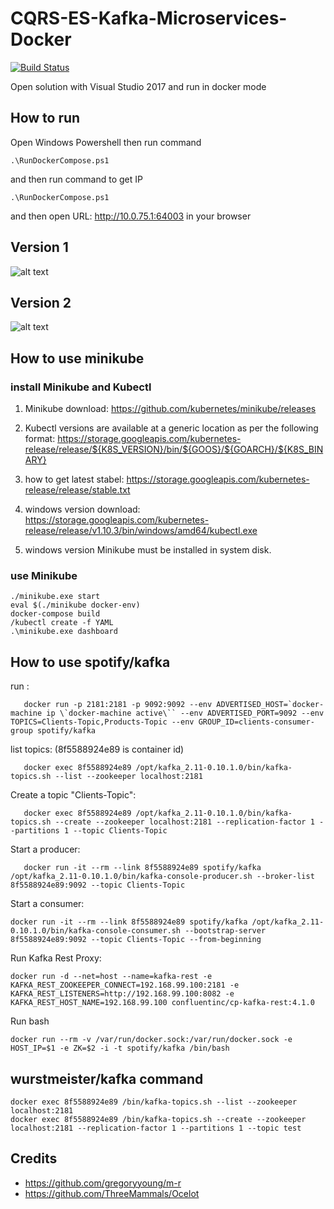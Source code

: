 # CQRS-ES-Kafka-Microservices-Docker

[![Build Status](https://dev.azure.com/wangbing1688/CQRS-ES-Microservices/_apis/build/status/sydney900.CQRS-ES-Microservices?branchName=master)](https://dev.azure.com/wangbing1688/CQRS-ES-Microservices/_build/latest?definitionId=2?branchName=master)

Open solution with Visual Studio 2017 and run in docker mode

## How to run
Open Windows Powershell then run command
```
.\RunDockerCompose.ps1
```
and then run command to get IP
```
.\RunDockerCompose.ps1
```
and then open URL: http://10.0.75.1:64003 in your browser

## Version 1
![alt text](https://github.com/sydney900/CQRS-RS-Microservices/blob/master/Version1.png "Version 1 Chart")

## Version 2
![alt text](https://github.com/sydney900/CQRS-RS-Microservices/blob/master/Version2.png "Version 2 Chart")


## How to use minikube
### install Minikube and Kubectl
1. Minikube download: https://github.com/kubernetes/minikube/releases

2. Kubectl versions are available at a generic location as per the following format: https://storage.googleapis.com/kubernetes-release/release/${K8S_VERSION}/bin/${GOOS}/${GOARCH}/${K8S_BINARY}

3. how to get latest stabel: 
https://storage.googleapis.com/kubernetes-release/release/stable.txt

4. windows version download: https://storage.googleapis.com/kubernetes-release/release/v1.10.3/bin/windows/amd64/kubectl.exe

5. windows version Minikube must be installed in system disk. 

### use Minikube
```
./minikube.exe start
eval $(./minikube docker-env)
docker-compose build
/kubectl create -f YAML
.\minikube.exe dashboard
```

## How to use spotify/kafka
run : 
```
   docker run -p 2181:2181 -p 9092:9092 --env ADVERTISED_HOST=`docker-machine ip \`docker-machine active\`` --env ADVERTISED_PORT=9092 --env TOPICS=Clients-Topic,Products-Topic --env GROUP_ID=clients-consumer-group spotify/kafka
```

list topics:  (8f5588924e89 is container id)
```
   docker exec 8f5588924e89 /opt/kafka_2.11-0.10.1.0/bin/kafka-topics.sh --list --zookeeper localhost:2181
```

Create a topic "Clients-Topic":
```
   docker exec 8f5588924e89 /opt/kafka_2.11-0.10.1.0/bin/kafka-topics.sh --create --zookeeper localhost:2181 --replication-factor 1 --partitions 1 --topic Clients-Topic
```

Start a producer:
```
   docker run -it --rm --link 8f5588924e89 spotify/kafka /opt/kafka_2.11-0.10.1.0/bin/kafka-console-producer.sh --broker-list 8f5588924e89:9092 --topic Clients-Topic
```

Start a consumer:
```
docker run -it --rm --link 8f5588924e89 spotify/kafka /opt/kafka_2.11-0.10.1.0/bin/kafka-console-consumer.sh --bootstrap-server 8f5588924e89:9092 --topic Clients-Topic --from-beginning
```
Run Kafka Rest Proxy:
```
docker run -d --net=host --name=kafka-rest -e KAFKA_REST_ZOOKEEPER_CONNECT=192.168.99.100:2181 -e KAFKA_REST_LISTENERS=http://192.168.99.100:8082 -e KAFKA_REST_HOST_NAME=192.168.99.100 confluentinc/cp-kafka-rest:4.1.0
```
Run bash
```
docker run --rm -v /var/run/docker.sock:/var/run/docker.sock -e HOST_IP=$1 -e ZK=$2 -i -t spotify/kafka /bin/bash
```

## wurstmeister/kafka command
```
docker exec 8f5588924e89 /bin/kafka-topics.sh --list --zookeeper localhost:2181
docker exec 8f5588924e89 /bin/kafka-topics.sh --create --zookeeper localhost:2181 --replication-factor 1 --partitions 1 --topic test
```

## Credits
* https://github.com/gregoryyoung/m-r
* https://github.com/ThreeMammals/Ocelot
